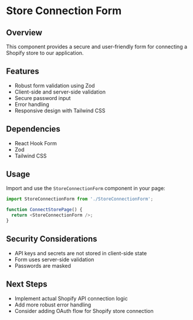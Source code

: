 # Store Connection Form

## Overview
This component provides a secure and user-friendly form for connecting a Shopify store to our application.

## Features
- Robust form validation using Zod
- Client-side and server-side validation
- Secure password input
- Error handling
- Responsive design with Tailwind CSS

## Dependencies
- React Hook Form
- Zod
- Tailwind CSS

## Usage
Import and use the `StoreConnectionForm` component in your page:

```typescript
import StoreConnectionForm from './StoreConnectionForm';

function ConnectStorePage() {
  return <StoreConnectionForm />;
}
```

## Security Considerations
- API keys and secrets are not stored in client-side state
- Form uses server-side validation
- Passwords are masked

## Next Steps
- Implement actual Shopify API connection logic
- Add more robust error handling
- Consider adding OAuth flow for Shopify store connection
